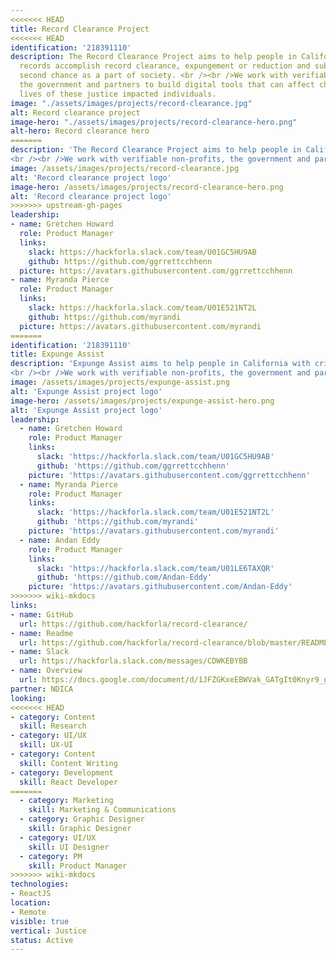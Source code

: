 ```yaml
---
<<<<<<< HEAD
title: Record Clearance Project
<<<<<<< HEAD
identification: '218391110'
description: The Record Clearance Project aims to help people in California with criminal
  records accomplish record clearance, expungement or reduction and subsequently a
  second chance as a part of society. <br /><br />We work with verifiable non-profits,
  the government and partners to build digital tools that can affect changes in the
  lives of these justice impacted individuals.
image: "./assets/images/projects/record-clearance.jpg"
alt: Record clearance project
image-hero: "./assets/images/projects/record-clearance-hero.png"
alt-hero: Record clearance hero
=======
description: 'The Record Clearance Project aims to help people in California with criminal records accomplish record clearance, expungement or reduction and subsequently a second chance as a part of society.
<br /><br />We work with verifiable non-profits, the government and partners to build digital tools that can affect changes in the lives of these justice impacted individuals.'
image: /assets/images/projects/record-clearance.jpg
alt: 'Record clearance project logo'
image-hero: /assets/images/projects/record-clearance-hero.png
alt: 'Record clearance project logo'
>>>>>>> upstream-gh-pages
leadership:
- name: Gretchen Howard
  role: Product Manager
  links:
    slack: https://hackforla.slack.com/team/U01GC5HU9AB
    github: https://github.com/ggrrettcchhenn
  picture: https://avatars.githubusercontent.com/ggrrettcchhenn
- name: Myranda Pierce
  role: Product Manager
  links:
    slack: https://hackforla.slack.com/team/U01E521NT2L
    github: https://github.com/myrandi
  picture: https://avatars.githubusercontent.com/myrandi
=======
identification: '218391110'
title: Expunge Assist
description: 'Expunge Assist aims to help people in California with criminal records accomplish record clearance, expungement or reduction and subsequently a second chance as a part of society.
<br /><br />We work with verifiable non-profits, the government and partners to build digital tools that can affect changes in the lives of these justice impacted individuals.'
image: /assets/images/projects/expunge-assist.png
alt: 'Expunge Assist project logo'
image-hero: /assets/images/projects/expunge-assist-hero.png
alt: 'Expunge Assist project logo'
leadership:
  - name: Gretchen Howard
    role: Product Manager
    links:
      slack: 'https://hackforla.slack.com/team/U01GC5HU9AB'
      github: 'https://github.com/ggrrettcchhenn'
    picture: 'https://avatars.githubusercontent.com/ggrrettcchhenn'
  - name: Myranda Pierce
    role: Product Manager
    links:
      slack: 'https://hackforla.slack.com/team/U01E521NT2L'
      github: 'https://github.com/myrandi'
    picture: 'https://avatars.githubusercontent.com/myrandi'
  - name: Andan Eddy
    role: Product Manager
    links:
      slack: 'https://hackforla.slack.com/team/U01LE6TAXQR'
      github: 'https://github.com/Andan-Eddy'
    picture: 'https://avatars.githubusercontent.com/Andan-Eddy'
>>>>>>> wiki-mkdocs
links:
- name: GitHub
  url: https://github.com/hackforla/record-clearance/
- name: Readme
  url: https://github.com/hackforla/record-clearance/blob/master/README.md
- name: Slack
  url: https://hackforla.slack.com/messages/CDWKEBYBB
- name: Overview
  url: https://docs.google.com/document/d/1JFZGKxeEBWVak_GATgIt0Knyr9_gJ15CBirynebb4tg/preview
partner: NDICA
looking:
<<<<<<< HEAD
- category: Content
  skill: Research
- category: UI/UX
  skill: UX-UI
- category: Content
  skill: Content Writing
- category: Development
  skill: React Developer
=======
  - category: Marketing
    skill: Marketing & Communications
  - category: Graphic Designer
    skill: Graphic Designer
  - category: UI/UX
    skill: UI Designer
  - category: PM
    skill: Product Manager
>>>>>>> wiki-mkdocs
technologies:
- ReactJS
location:
- Remote
visible: true
vertical: Justice
status: Active
---
```


